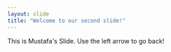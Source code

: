 ```yaml
---
layout: slide
title: "Welcome to our second slide!"
---
```

This is Mustafa's Slide.
Use the left arrow to go back!